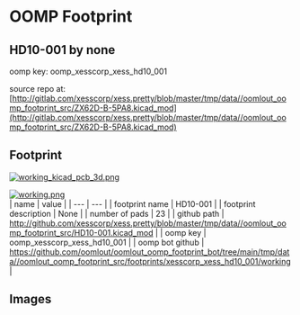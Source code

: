 # OOMP Footprint  
## HD10-001  by none  
  
oomp key: oomp_xesscorp_xess_hd10_001  
  
source repo at: [http://gitlab.com/xesscorp/xess.pretty/blob/master/tmp/data//oomlout_oomp_footprint_src/ZX62D-B-5PA8.kicad_mod](http://gitlab.com/xesscorp/xess.pretty/blob/master/tmp/data//oomlout_oomp_footprint_src/ZX62D-B-5PA8.kicad_mod)  
## Footprint  
  
[![working_kicad_pcb_3d.png](working_kicad_pcb_3d_600.png)](working_kicad_pcb_3d.png)  
  
[![working.png](working_600.png)](working.png)  
| name | value | 
| --- | --- | 
| footprint name | HD10-001 | 
| footprint description | None | 
| number of pads | 23 | 
| github path | http://github.com/xesscorp/xess.pretty/blob/master/tmp/data//oomlout_oomp_footprint_src/HD10-001.kicad_mod | 
| oomp key | oomp_xesscorp_xess_hd10_001 | 
| oomp bot github | https://github.com/oomlout/oomlout_oomp_footprint_bot/tree/main/tmp/data//oomlout_oomp_footprint_src/footprints/xesscorp_xess_hd10_001/working | 
## Images  
